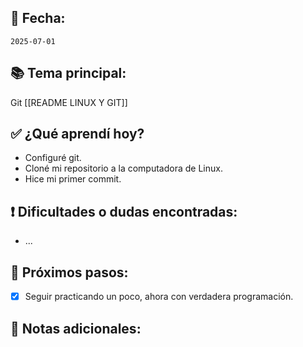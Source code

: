 ## 📅 Fecha:
`2025-07-01`

## 📚 Tema principal:
Git [[README LINUX Y GIT]]

## ✅ ¿Qué aprendí hoy?
- Configuré git.
- Cloné mi repositorio a la computadora de Linux.
- Hice mi primer commit.

## ❗ Dificultades o dudas encontradas:
- ...

## 🎯 Próximos pasos:
- [x] Seguir practicando un poco, ahora con verdadera programación.

## 💬 Notas adicionales:
